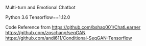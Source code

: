 Multi-turn and Emotional Chatbot

Python 3.6 
Tensorflow==1.12.0

Code Reference from
https://github.com/bshao001/ChatLearner
https://github.com/zpschang/seqGAN
https://github.com/andi611/Conditional-SeqGAN-Tensorflow